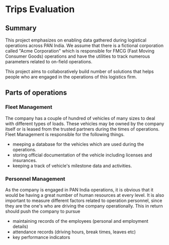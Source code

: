 # Trips Evaluation

## Summary

This project emphasizes on enabling data gathered during logistical operations across PAN India. We 
assume that there is a fictional corporation called "Acme Corporation" which is responsible for FMCG (Fast Moving Consumer Goods) operations and have the utilities to track numerous parameters related to on-field operations.

This project aims to collaboratively build number of solutions that helps people who are engaged in the operations
of this logistics firm.

## Parts of operations

### Fleet Management
The company has a couple of hundred of vehicles of many sizes to deal with different types of loads. These vehicles
may be owned by the company itself or is leased from the trusted partners during the times of operations. Fleet Management is responsible for the following things.

- meeping a database for the vehicles which are used during the operations.
- storing official documentation of the vehicle including licenses and insurances.
- keeping a track of vehicle's milestone data and activities.

### Personnel Management
As the company is engaged in PAN India operations, it is obvious that it would be having a great number of human resources at every level. It is also important to measure different factors related to operation personnel, since they are the one's who are driving the company operationally. This in return should push the company to pursue
- maintaining records of the employees (personal and employment details)
- attendance records (driving hours, break times, leaves etc)
- key performance indicators
